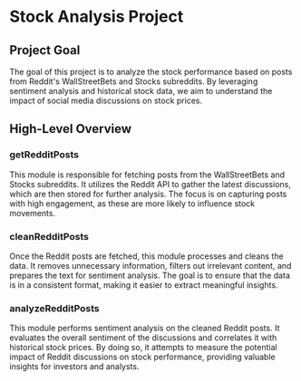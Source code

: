 # Stock Analysis Project

## Project Goal

The goal of this project is to analyze the stock performance based on posts from Reddit's WallStreetBets and Stocks subreddits. By leveraging sentiment analysis and historical stock data, we aim to understand the impact of social media discussions on stock prices.

## High-Level Overview

### getRedditPosts

This module is responsible for fetching posts from the WallStreetBets and Stocks subreddits. It utilizes the Reddit API to gather the latest discussions, which are then stored for further analysis. The focus is on capturing posts with high engagement, as these are more likely to influence stock movements.

### cleanRedditPosts

Once the Reddit posts are fetched, this module processes and cleans the data. It removes unnecessary information, filters out irrelevant content, and prepares the text for sentiment analysis. The goal is to ensure that the data is in a consistent format, making it easier to extract meaningful insights.

### analyzeRedditPosts

This module performs sentiment analysis on the cleaned Reddit posts. It evaluates the overall sentiment of the discussions and correlates it with historical stock prices. By doing so, it attempts to measure the potential impact of Reddit discussions on stock performance, providing valuable insights for investors and analysts.
